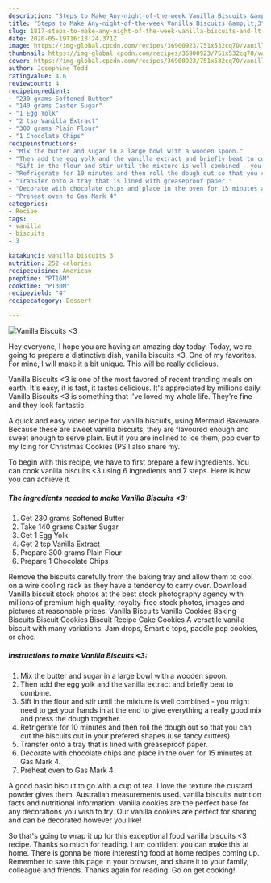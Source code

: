 ```yaml
---
description: "Steps to Make Any-night-of-the-week Vanilla Biscuits &amp;lt;3"
title: "Steps to Make Any-night-of-the-week Vanilla Biscuits &amp;lt;3"
slug: 1817-steps-to-make-any-night-of-the-week-vanilla-biscuits-and-lt-3
date: 2020-05-19T16:18:24.371Z
image: https://img-global.cpcdn.com/recipes/36900923/751x532cq70/vanilla-biscuits-3-recipe-main-photo.jpg
thumbnail: https://img-global.cpcdn.com/recipes/36900923/751x532cq70/vanilla-biscuits-3-recipe-main-photo.jpg
cover: https://img-global.cpcdn.com/recipes/36900923/751x532cq70/vanilla-biscuits-3-recipe-main-photo.jpg
author: Josephine Todd
ratingvalue: 4.6
reviewcount: 4
recipeingredient:
- "230 grams Softened Butter"
- "140 grams Caster Sugar"
- "1 Egg Yolk"
- "2 tsp Vanilla Extract"
- "300 grams Plain Flour"
- "1 Chocolate Chips"
recipeinstructions:
- "Mix the butter and sugar in a large bowl with a wooden spoon."
- "Then add the egg yolk and the vanilla extract and briefly beat to combine."
- "Sift in the flour and stir until the mixture is well combined - you might need to get your hands in at the end to give everything a really good mix and press the dough together."
- "Refrigerate for 10 minutes and then roll the dough out so that you can cut the biscuits out in your prefered shapes (use fancy cutters)."
- "Transfer onto a tray that is lined with greaseproof paper."
- "Decorate with chocolate chips and place in the oven for 15 minutes at Gas Mark 4."
- "Preheat oven to Gas Mark 4"
categories:
- Recipe
tags:
- vanilla
- biscuits
- 3

katakunci: vanilla biscuits 3 
nutrition: 252 calories
recipecuisine: American
preptime: "PT16M"
cooktime: "PT30M"
recipeyield: "4"
recipecategory: Dessert

---
```



![Vanilla Biscuits &lt;3](https://img-global.cpcdn.com/recipes/36900923/751x532cq70/vanilla-biscuits-3-recipe-main-photo.jpg)

Hey everyone, I hope you are having an amazing day today. Today, we're going to prepare a distinctive dish, vanilla biscuits &lt;3. One of my favorites. For mine, I will make it a bit unique. This will be really delicious.

Vanilla Biscuits &lt;3 is one of the most favored of recent trending meals on earth. It's easy, it is fast, it tastes delicious. It's appreciated by millions daily. Vanilla Biscuits &lt;3 is something that I've loved my whole life. They're fine and they look fantastic.

A quick and easy video recipe for vanilla biscuits, using Mermaid Bakeware. Because these are sweet vanilla biscuits, they are flavoured enough and sweet enough to serve plain. But if you are inclined to ice them, pop over to my Icing for Christmas Cookies (PS I also share my.


To begin with this recipe, we have to first prepare a few ingredients. You can cook vanilla biscuits &lt;3 using 6 ingredients and 7 steps. Here is how you can achieve it.

<!--inarticleads1-->

##### The ingredients needed to make Vanilla Biscuits &lt;3:

1. Get 230 grams Softened Butter
1. Take 140 grams Caster Sugar
1. Get 1 Egg Yolk
1. Get 2 tsp Vanilla Extract
1. Prepare 300 grams Plain Flour
1. Prepare 1 Chocolate Chips


Remove the biscuits carefully from the baking tray and allow them to cool on a wire cooling rack as they have a tendency to carry over. Download Vanilla biscuit stock photos at the best stock photography agency with millions of premium high quality, royalty-free stock photos, images and pictures at reasonable prices. Vanilla Biscuits Vanilla Cookies Baking Biscuits Biscuit Cookies Biscuit Recipe Cake Cookies A versatile vanilla biscuit with many variations. Jam drops, Smartie tops, paddle pop cookies, or choc. 

<!--inarticleads2-->

##### Instructions to make Vanilla Biscuits &lt;3:

1. Mix the butter and sugar in a large bowl with a wooden spoon.
1. Then add the egg yolk and the vanilla extract and briefly beat to combine.
1. Sift in the flour and stir until the mixture is well combined - you might need to get your hands in at the end to give everything a really good mix and press the dough together.
1. Refrigerate for 10 minutes and then roll the dough out so that you can cut the biscuits out in your prefered shapes (use fancy cutters).
1. Transfer onto a tray that is lined with greaseproof paper.
1. Decorate with chocolate chips and place in the oven for 15 minutes at Gas Mark 4.
1. Preheat oven to Gas Mark 4


A good basic biscuit to go with a cup of tea. I love the texture the custard powder gives them. Australian measurements used. vanilla biscuits nutrition facts and nutritional information. Vanilla cookies are the perfect base for any decorations you wish to try. Our vanilla cookies are perfect for sharing and can be decorated however you like! 

So that's going to wrap it up for this exceptional food vanilla biscuits &lt;3 recipe. Thanks so much for reading. I am confident you can make this at home. There is gonna be more interesting food at home recipes coming up. Remember to save this page in your browser, and share it to your family, colleague and friends. Thanks again for reading. Go on get cooking!
